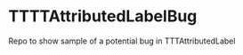 TTTTAttributedLabelBug
======================

Repo to show sample of a potential bug in TTTAttributedLabel

